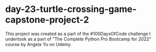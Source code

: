 # day-23-turtle-crossing-game-capstone-project-2
This project was created as a part of the #100DaysOfCode challenge I undertook as a part of "The Complete Python Pro Bootcamp for 2022" course by Angela Yu on Udemy.
